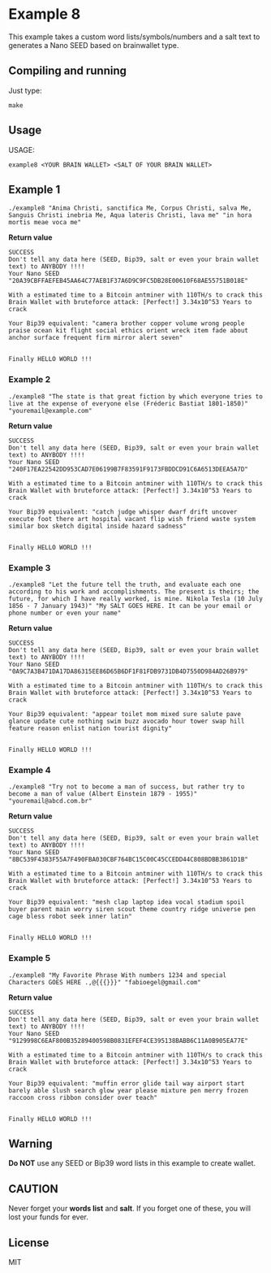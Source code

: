 # Example 8

This example takes a custom word lists/symbols/numbers and a salt text to generates a Nano SEED based on brainwallet type.

## Compiling and running

Just type:

```
make
```

## Usage

USAGE:

    example8 <YOUR BRAIN WALLET> <SALT OF YOUR BRAIN WALLET>

## Example 1

```
./example8 "Anima Christi, sanctifica Me, Corpus Christi, salva Me, Sanguis Christi inebria Me, Aqua lateris Christi, lava me" "in hora mortis meae voca me"
```

**Return value**

```
SUCCESS
Don't tell any data here (SEED, Bip39, salt or even your brain wallet text) to ANYBODY !!!!
Your Nano SEED "20A39CBFFAEFEB45AA64C77AEB1F37A6D9C9FC5DB28E00610F68AE55751B018E"

With a estimated time to a Bitcoin antminer with 110TH/s to crack this Brain Wallet with bruteforce attack: [Perfect!] 3.34x10^53 Years to crack

Your Bip39 equivalent: "camera brother copper volume wrong people praise ocean kit flight social ethics orient wreck item fade about anchor surface frequent firm mirror alert seven"


Finally HELLO WORLD !!!
```

### Example 2

```
./example8 "The state is that great fiction by which everyone tries to live at the expense of everyone else (Fréderic Bastiat 1801-1850)" "youremail@example.com"
```

**Return value**

```
SUCCESS
Don't tell any data here (SEED, Bip39, salt or even your brain wallet text) to ANYBODY !!!!
Your Nano SEED "240F17EA22542DD953CAD7E06199B7F83591F9173FBDDCD91C6A6513DEEA5A7D"

With a estimated time to a Bitcoin antminer with 110TH/s to crack this Brain Wallet with bruteforce attack: [Perfect!] 3.34x10^53 Years to crack

Your Bip39 equivalent: "catch judge whisper dwarf drift uncover execute foot there art hospital vacant flip wish friend waste system similar box sketch digital inside hazard sadness"


Finally HELLO WORLD !!!
```

### Example 3

```
./example8 "Let the future tell the truth, and evaluate each one according to his work and accomplishments. The present is theirs; the future, for which I have really worked, is mine. Nikola Tesla (10 July 1856 ­- 7 January 1943)" "My SALT GOES HERE. It can be your email or phone number or even your name"
```

**Return value**

```
SUCCESS
Don't tell any data here (SEED, Bip39, salt or even your brain wallet text) to ANYBODY !!!!
Your Nano SEED "0A9C7A3B471DA17DA86315EE86D65B6DF1F81FDB9731DB4D7550D984AD26B979"

With a estimated time to a Bitcoin antminer with 110TH/s to crack this Brain Wallet with bruteforce attack: [Perfect!] 3.34x10^53 Years to crack

Your Bip39 equivalent: "appear toilet mom mixed sure salute pave glance update cute nothing swim buzz avocado hour tower swap hill feature reason enlist nation tourist dignity"


Finally HELLO WORLD !!!
```

### Example 4

```
./example8 "Try not to become a man of success, but rather try to become a man of value (Albert Einstein 1879 - 1955)" "youremail@abcd.com.br"
```

**Return value**

```
SUCCESS
Don't tell any data here (SEED, Bip39, salt or even your brain wallet text) to ANYBODY !!!!
Your Nano SEED "8BC539F4383F55A7F490FBA030CBF764BC15C00C45CCEDD44C808BDBB3861D1B"

With a estimated time to a Bitcoin antminer with 110TH/s to crack this Brain Wallet with bruteforce attack: [Perfect!] 3.34x10^53 Years to crack

Your Bip39 equivalent: "mesh clap laptop idea vocal stadium spoil buyer parent main worry siren scout theme country ridge universe pen cage bless robot seek inner latin"


Finally HELLO WORLD !!!
```

### Example 5

```
./example8 "My Favorite Phrase With numbers 1234 and special Characters GOES HERE .,@{{{}}}" "fabioegel@gmail.com"
```

**Return value**

```
SUCCESS
Don't tell any data here (SEED, Bip39, salt or even your brain wallet text) to ANYBODY !!!!
Your Nano SEED "9129998C6EAF800B35289400598B0831EFEF4CE395138BABB6C11A0B905EA77E"

With a estimated time to a Bitcoin antminer with 110TH/s to crack this Brain Wallet with bruteforce attack: [Perfect!] 3.34x10^53 Years to crack

Your Bip39 equivalent: "muffin error glide tail way airport start barely able slush search glow year please mixture pen merry frozen raccoon cross ribbon consider over teach"


Finally HELLO WORLD !!!
```

## Warning

**Do NOT** use any SEED or Bip39 word lists in this example to create wallet.

## CAUTION

Never forget your **words list** and **salt**. If you forget one of these, you will lost your funds for ever.

## License

MIT

